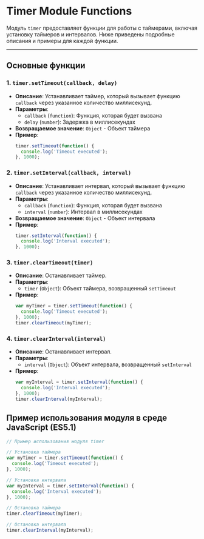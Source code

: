 # Timer Module Functions

Модуль `timer` предоставляет функции для работы с таймерами, включая установку таймеров и интервалов. Ниже приведены подробные описания и примеры для каждой функции.

---

## Основные функции

### 1. **`timer.setTimeout(callback, delay)`**

- **Описание**: Устанавливает таймер, который вызывает функцию `callback` через указанное количество миллисекунд.
- **Параметры**:
  - `callback` (`function`): Функция, которая будет вызвана
  - `delay` (`number`): Задержка в миллисекундах
- **Возвращаемое значение**: `Object` - Объект таймера
- **Пример**:
    ```js
    timer.setTimeout(function() {
      console.log('Timeout executed');
    }, 1000);
    ```

### 2. **`timer.setInterval(callback, interval)`**

- **Описание**: Устанавливает интервал, который вызывает функцию `callback` через указанное количество миллисекунд.
- **Параметры**:
  - `callback` (`function`): Функция, которая будет вызвана
  - `interval` (`number`): Интервал в миллисекундах
- **Возвращаемое значение**: `Object` - Объект интервала
- **Пример**:
    ```js
    timer.setInterval(function() {
      console.log('Interval executed');
    }, 1000);
    ```

### 3. **`timer.clearTimeout(timer)`**

- **Описание**: Останавливает таймер.
- **Параметры**:
  - `timer` (`Object`): Объект таймера, возвращенный `setTimeout`
- **Пример**:
    ```js
    var myTimer = timer.setTimeout(function() {
      console.log('Timeout executed');
    }, 1000);
    timer.clearTimeout(myTimer);
    ```

### 4. **`timer.clearInterval(interval)`**

- **Описание**: Останавливает интервал.
- **Параметры**:
  - `interval` (`Object`): Объект интервала, возвращенный `setInterval`
- **Пример**:
    ```js
    var myInterval = timer.setInterval(function() {
      console.log('Interval executed');
    }, 1000);
    timer.clearInterval(myInterval);
    ```

## Пример использования модуля в среде JavaScript (ES5.1)

```js
// Пример использования модуля timer

// Установка таймера
var myTimer = timer.setTimeout(function() {
  console.log('Timeout executed');
}, 1000);

// Установка интервала
var myInterval = timer.setInterval(function() {
  console.log('Interval executed');
}, 1000);

// Остановка таймера
timer.clearTimeout(myTimer);

// Остановка интервала
timer.clearInterval(myInterval);
